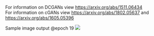 For information on DCGANs view https://arxiv.org/abs/1511.06434<br />
For information on cGANs view https://arxiv.org/abs/1802.05637 and https://arxiv.org/abs/1605.05396

Sample image output @epoch 19
<img src="https://github.com/DanielLongo/cGANs/blob/master/generated_images/test-19-9360.png"/>
